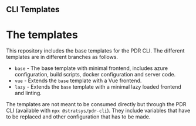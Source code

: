 CLI Templates
---

# The templates

This repository includes the base templates for the PDR CLI. The different templates are in different branches as follows. 

* `base` - The base template with minimal frontend, includes azure configuration, build scripts, docker configuration and server code.
* `vue` - Extends the `base` template with a Vue frontend. 
* `lazy` - Extends the `base` template with a minimal lazy loaded frontend and linting.

The templates are not meant to be consumed directly but through the PDR CLI (available with `npx @stratsys/pdr-cli`). They include variables that have to be replaced and other configuration that has to be made. 
